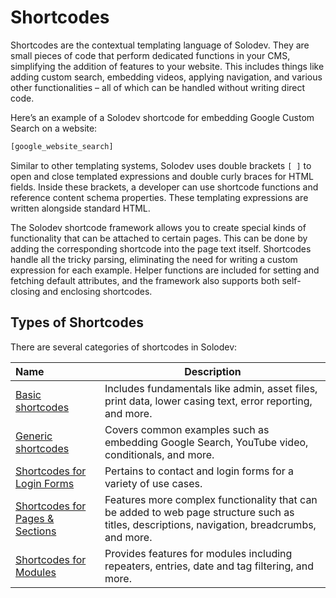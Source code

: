 # Shortcodes

Shortcodes are the contextual templating language of Solodev. They are small pieces of code that perform dedicated functions in your CMS, simplifying the addition of features to your website. This includes things like adding custom search, embedding videos, applying navigation, and various other functionalities – all of which can be handled without writing direct code.

Here’s an example of a Solodev shortcode for embedding Google Custom Search on a website:

```js
[google_website_search]
```

Similar to other templating systems, Solodev uses double brackets `[ ]` to open and close templated expressions and double curly braces for HTML fields. Inside these brackets, a developer can use shortcode functions and reference content schema properties. These templating expressions are written alongside standard HTML.

The Solodev shortcode framework allows you to create special kinds of functionality that can be attached to certain pages. This can be done by adding the corresponding shortcode into the page text itself. Shortcodes handle all the tricky parsing, eliminating the need for writing a custom expression for each example. Helper functions are included for setting and fetching default attributes, and the framework also supports both self-closing and enclosing shortcodes.

## Types of Shortcodes

There are several categories of shortcodes in Solodev:

**Name** | **Description** 
:--- | ---
<a href="/shortcodes/basic-shortcodes/">Basic shortcodes</a> | Includes fundamentals like admin, asset files, print data, lower casing text, error reporting, and more.
<a href="/shortcodes/generic-shortcodes/">Generic shortcodes</a> | Covers common examples such as embedding Google Search, YouTube video, conditionals, and more.
<a href="/shortcodes/shortcodes-for-login-forms/">Shortcodes for Login Forms</a> | Pertains to contact and login forms for a variety of use cases.
<a href="/shortcodes/shortcodes-for-pages--sections/">Shortcodes for Pages & Sections</a> | Features more complex functionality that can be added to web page structure such as titles, descriptions, navigation, breadcrumbs, and more.
<a href="/shortcodes/shortcodes-for-modules/">Shortcodes for Modules</a> | Provides features for modules including repeaters, entries, date and tag filtering, and more.
